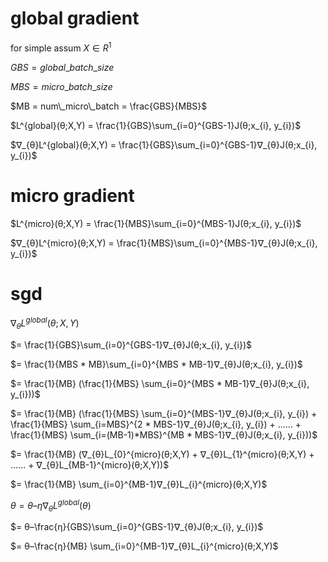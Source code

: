 # global gradient

for simple assum $X \in R^{1}$

$GBS = global\_batch\_size$

$MBS = micro\_batch\_size$

$MB = num\_micro\_batch = \frac{GBS}{MBS}$

$L^{global}(θ;X,Y) = \frac{1}{GBS}\sum_{i=0}^{GBS-1}J(θ;x_{i}, y_{i})$

$∇_{θ}L^{global}(θ;X,Y) = \frac{1}{GBS}\sum_{i=0}^{GBS-1}∇_{θ}J(θ;x_{i}, y_{i})$



# micro gradient

$L^{micro}(θ;X,Y) = \frac{1}{MBS}\sum_{i=0}^{MBS-1}J(θ;x_{i}, y_{i})$

$∇_{θ}L^{micro}(θ;X,Y) = \frac{1}{MBS}\sum_{i=0}^{MBS-1}∇_{θ}J(θ;x_{i}, y_{i})$

# sgd
$∇_{θ}L^{global}(θ;X,Y)$

$= \frac{1}{GBS}\sum_{i=0}^{GBS-1}∇_{θ}J(θ;x_{i}, y_{i})$

$= \frac{1}{MBS * MB}\sum_{i=0}^{MBS * MB-1}∇_{θ}J(θ;x_{i}, y_{i})$

$= \frac{1}{MB} (\frac{1}{MBS} \sum_{i=0}^{MBS * MB-1}∇_{θ}J(θ;x_{i}, y_{i}))$

$= \frac{1}{MB} (\frac{1}{MBS} \sum_{i=0}^{MBS-1}∇_{θ}J(θ;x_{i}, y_{i}) + \frac{1}{MBS} \sum_{i=MBS}^{2 * MBS-1}∇_{θ}J(θ;x_{i}, y_{i}) + ...... + \frac{1}{MBS} \sum_{i=(MB-1)*MBS}^{MB * MBS-1}∇_{θ}J(θ;x_{i}, y_{i}))$

$= \frac{1}{MB} (∇_{θ}L_{0}^{micro}(θ;X,Y) + ∇_{θ}L_{1}^{micro}(θ;X,Y) + ...... + ∇_{θ}L_{MB-1}^{micro}(θ;X,Y))$

$= \frac{1}{MB} \sum_{i=0}^{MB-1}∇_{θ}L_{i}^{micro}(θ;X,Y)$


$θ=θ–η∇_{θ}L^{global}(θ)$

$= θ–\frac{η}{GBS}\sum_{i=0}^{GBS-1}∇_{θ}J(θ;x_{i}, y_{i})$

$= θ–\frac{η}{MB} \sum_{i=0}^{MB-1}∇_{θ}L_{i}^{micro}(θ;X,Y)$